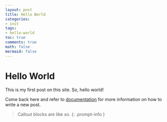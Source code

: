 ```yaml
---
layout: post
title: Hello World
categories:
- init
tags:
- hello-world
toc: true
comments: true
math: false
mermaid: false
---
```

# Hello World

This is my first post on this site. So, hello world!

Come back here and refer to [documentation](https://chirpy.cotes.page/posts/write-a-new-post/) for more information on how to write a new post.

> Callout blocks are like so.
{: .prompt-info }